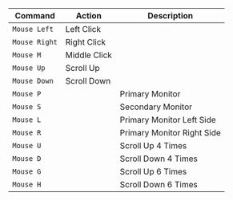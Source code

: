 Command         | Action        | Description
--------------- | ------------- | --------------------------
`Mouse Left`    | Left Click    |                            
`Mouse Right`   | Right Click   |                            
`Mouse M`       | Middle Click  |                            
`Mouse Up`      | Scroll Up     |                            
`Mouse Down`    | Scroll Down   |                            
`Mouse P`       |               | Primary Monitor            
`Mouse S`       |               | Secondary Monitor          
`Mouse L`       |               | Primary Monitor Left Side  
`Mouse R`       |               | Primary Monitor Right Side 
`Mouse U`       |               | Scroll Up 4 Times          
`Mouse D`       |               | Scroll Down 4 Times        
`Mouse G`       |               | Scroll Up 6 Times          
`Mouse H`       |               | Scroll Down 6 Times        
